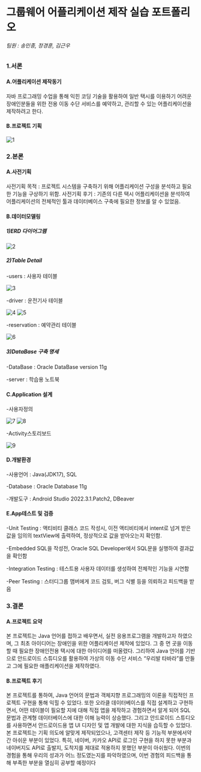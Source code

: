 # 그룹웨어 어플리케이션 제작 실습 포트폴리오

###### 팀원 : 송민종, 정경훈, 김근우

### 1.서론
#### A.어플리케이션 제작동기
자바 프로그래밍 수업을 통해 익힌 코딩 기술을 활용하여 일반 택시를 이용하기 어려운 장애인분들을 위한 전용 이동 수단 서비스를 예약하고, 관리할 수 있는 어플리케이션을 제작하려고 한다.

#### B.프로젝트 기획
![1](images/1.PNG)


### 2.본론
#### A.사전기획
사전기획 목적 : 프로젝트 시스템을 구축하기 위해 어플리케이션 구성을 분석하고 필요한 기능을 구상하기 위함.
사전기획 후기 : 기존의 다른 택시 어플리케이션을 분석하여 어플리케이션의 전체적인 툴과 데이터베이스 구축에 필요한 정보를 알 수 있었음.

#### B.데이터모델링
##### 1)ERD 다이어그램
![2](images/2.PNG)

##### 2)Table Detail
-users : 사용자 테이블

![3](images/3.PNG)

-driver : 운전기사 테이블

![4](images/4.PNG)
![5](images/5.PNG)

-reservation : 예약관리 테이블

![6](images/6.PNG)

##### 3)DataBase 구축 명세
-DataBase : Oracle DataBase version 11g

-server : 학습용 노트북

#### C.Application 설계
-사용자정의

![7](images/7.PNG)
![8](images/8.PNG)

-Activity스토리보드

![9](images/9.PNG)

#### D.개발환경
-사용언어 : Java(JDK17), SQL

-Database : Oracle Database 11g

-개발도구 : Android Studio 2022.3.1.Patch2, DBeaver

#### E.App테스트 및 검증
-Unit Testing :  액티비티 클래스 코드 작성시, 이전 액티비티에서 intent로 넘겨 받은 값을 임의의 textView에 출력하여, 정상적으로 값을 받아오는지 확인함. 

-Embedded SQL을 작성전, Oracle SQL Developer에서 SQL문을 실행하여 결과값을 확인함

-Integration Testing :  테스트용 사용자 데이터를 생성하여 전체적인 기능을 시연함

-Peer Testing :  스터디그룹 맴버에게 코드 검토, 버그 식별 등을 의뢰하고 피드백을 받음

### 3.결론
#### A.프로젝트 요약
본 프로젝트는 Java 언어를 접하고 배우면서, 실전 응용프로그램을 개발하고자 하였으며, 그 최초 아이디어는 장애인을 위한 어플리케이션 제작에 있었다. 그 중 먼 곳을 이동할 때 필요한 장애인전용 택시에 대한 아이디어를 떠올렸다. 그리하여 Java 언어를 기반으로 안드로이드 스튜디오를 활용하여 가상의 이동 수단 서비스 “우리발 타바라”를 만들고 그에 필요한 애플리케이션을 제작하였다.

#### B.프로젝트 후기
본 프로젝트를 통하여, Java 언어의 문법과 객체지향 프로그래밍의 이론을 직접적인 프로젝트 구현을 통해 익힐 수 있었다. 또한 오라클 데이터베이스를 직접 설계하고 구현하면서, 어떤 테이블이 필요할 지에 대해 직접 앱을 제작하고 경험하면서 알게 되어 SQL 문법과 관계형 데이터베이스에 대한 이해 능력이 상승했다. 그리고 안드로이드 스튜디오를 사용하면서 안드로이드용 앱 UI 디자인 및 앱 개발에 대한 지식을 습득할 수 있었다.본 프로젝트는 기획 의도에 알맞게 제작되었으나, 고객센터 제작 등 기능적 부분에서약간 아쉬운 부분이 있었다. 특히, 네이버, 카카오 API로 로그인 구현을 하지 못한 부분과 네이버지도 API로 출발지, 도착지를 제대로 적용하지 못했던 부분이 아쉬웠다. 이번의 경험을 통해 우리의 성과가 어느 정도였는지를 파악하였으며, 이번 경험의 피드백을 통해 부족한 부분을 열심히 공부할 예정이다
